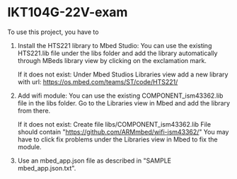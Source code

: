 # IKT104G-22V-exam

To use this project, you have to 

1. Install the HTS221 library to Mbed Studio:
    You can use the existing HTS221.lib file under the libs folder and add the library automatically through
    MBeds library view by clicking on the exclamation mark.

    If it does not exist:
    Under Mbed Studios Libraries view add a new library with url:
    https://os.mbed.com/teams/ST/code/HTS221/

2. Add wifi module:
    You can use the existing COMPONENT_ism43362.lib file in the libs folder. Go to the Libraries view in
    Mbed and add the library from there.
    
    If it does not exist:
    Create file libs/COMPONENT_ism43362.lib
    File should contain "https://github.com/ARMmbed/wifi-ism43362/"
    You may have to click fix problems under the Libraries view in Mbed to fix the module.
	
3. Use an mbed_app.json file as described in "SAMPLE mbed_app.json.txt".